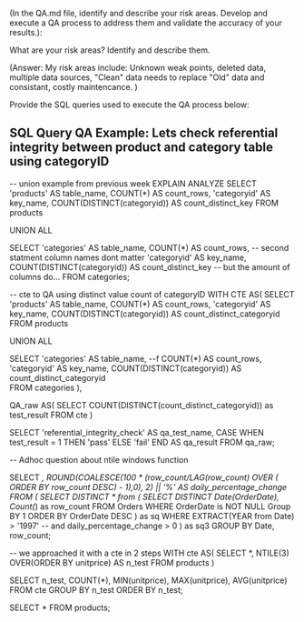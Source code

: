 (In the QA.md file, identify and describe your risk areas. Develop and execute a QA process to address them and validate the accuracy of your results.):

What are your risk areas? Identify and describe them.

(Answer: My risk areas include: Unknown weak points, deleted data, multiple data sources, "Clean" data needs to replace "Old" data and consistant, costly maintencance. )

Provide the SQL queries used to execute the QA process below:


 SQL Query QA Example: Lets check referential integrity between product and category table using categoryID
-----------------------------------------------------------------------------------------------------------

-- union example from previous week
EXPLAIN ANALYZE
SELECT 'products' AS table_name, 
       COUNT(*) AS count_rows, 
       'categoryid' AS key_name,
       COUNT(DISTINCT(categoryid)) AS count_distinct_key
FROM products

UNION ALL

SELECT 'categories' AS table_name, 
       COUNT(*) AS count_rows,    -- second statment column names dont matter
       'categoryid' AS key_name,
       COUNT(DISTINCT(categoryid)) AS count_distinct_key  -- but the amount of columns do... 
FROM categories;


-- cte to QA using distinct value count of categoryID
WITH CTE AS(
SELECT 'products' AS table_name, 
       COUNT(*) AS count_rows, 
       'categoryid' AS key_name,
       COUNT(DISTINCT(categoryid)) AS count_distinct_categoryid
FROM products

UNION ALL

SELECT 'categories' AS table_name, --f
       COUNT(*) AS count_rows,    
       'categoryid' AS key_name,
       COUNT(DISTINCT(categoryid)) AS count_distinct_categoryid   
FROM categories 
            ), 
            
QA_raw AS(
SELECT COUNT(DISTINCT(count_distinct_categoryid)) as test_result FROM cte
)


SELECT 'referential_integrity_check' AS qa_test_name,
       CASE
        WHEN test_result = 1 THEN 'pass'
        ELSE 'fail'
       END AS qa_result
FROM qa_raw;           


-- Adhoc question about ntile windows function


SELECT
 *, 
 ROUND(COALESCE(100 * (row_count/LAG(row_count) 
  OVER (
   ORDER BY row_count DESC) - 1),0), 2) || '%' AS daily_percentage_change
FROM (
        SELECT DISTINCT * from (
                                 SELECT DISTINCT Date(OrderDate),
                                  Count(*) as row_count
                                  FROM
                                   Orders
                                  WHERE
                                    OrderDate is NOT NULL
                                  Group BY 1
                                  ORDER BY OrderDate DESC
      ) as sq
WHERE
 EXTRACT(YEAR from Date) > '1997' -- and daily_percentage_change > 0
) as sq3
GROUP BY
 Date, row_count;


-- we approached it with a cte in 2 steps
WITH cte AS(
SELECT *, NTILE(3) OVER(ORDER BY unitprice) AS n_test
FROM products
    )

SELECT n_test, COUNT(*), MIN(unitprice), MAX(unitprice), AVG(unitprice) 
FROM cte
GROUP BY n_test
ORDER BY n_test;


SELECT * FROM products;





